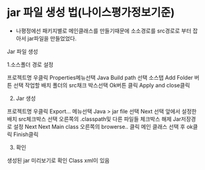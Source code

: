 # jar 파일 생성 법(나이스평가정보기준)
- 나평정에선 패키지별로 메인클래스를 만들기때문에 소소경로를 src경로로 부터 잡아서 jar파일을 만들었었다.

Jar 파일 생성

1.소스폴더 경로 설정

프로젝트명 우클릭
Properties메뉴선택
Java Build path 선택
소스탭
Add Folder 버튼 선택
작업할 배치 폴더의 src채크 박스선택
Ok버튼 클릭
Apply and close클릭

2. Jar 생성

프로젝트명 우클릭
Export… 메뉴선택
Java > jar file 선택
Next 선택
앞에서 설정한 배치 src체크박스 선택
오른쪽의 .classpath및 다른 파일들 체크박스 해제
Jar저장경로 설정
Next
Next
Main class 오른쪽의 browerse.. 클릭
메인 클래스 선택 후 ok클릭
Finish클릭 


3. 확인

생성된 jar 미리보기로 확인
Class xml이 있음
